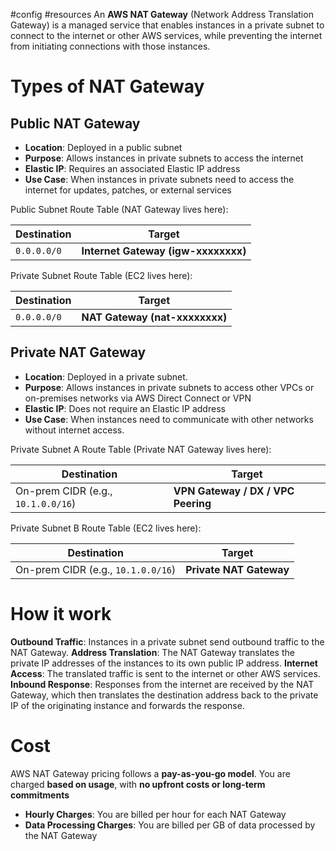 #config #resources
 An **AWS NAT Gateway** (Network Address Translation Gateway) is a managed service that enables instances in a private subnet to connect to the internet or other AWS services, while preventing the internet from initiating connections with those instances.
# Types of NAT Gateway
## Public NAT Gateway
- **Location**: Deployed in a public subnet
- **Purpose**: Allows instances in private subnets to access the internet
- **Elastic IP**: Requires an associated Elastic IP address
- **Use Case**: When instances in private subnets need to access the internet for updates, patches, or external services

Public Subnet Route Table (NAT Gateway lives here):

| Destination | Target                              |
| ----------- | ----------------------------------- |
| `0.0.0.0/0` | **Internet Gateway (igw-xxxxxxxx)** |
Private Subnet Route Table (EC2 lives here):

| Destination | Target                         |
| ----------- | ------------------------------ |
| `0.0.0.0/0` | **NAT Gateway (nat-xxxxxxxx)** |

## Private NAT Gateway
- **Location**: Deployed in a private subnet.
- **Purpose**: Allows instances in private subnets to access other VPCs or on-premises networks via AWS Direct Connect or VPN
- **Elastic IP**: Does not require an Elastic IP address
- **Use Case**: When instances need to communicate with other networks without internet access.

Private Subnet A Route Table (Private NAT Gateway lives here):

| Destination                        | Target                             |
| ---------------------------------- | ---------------------------------- |
| On-prem CIDR (e.g., `10.1.0.0/16`) | **VPN Gateway / DX / VPC Peering** |
Private Subnet B Route Table (EC2 lives here):

|Destination|Target|
|---|---|
|On-prem CIDR (e.g., `10.1.0.0/16`)|**Private NAT Gateway**|
# How it work
**Outbound Traffic**: Instances in a private subnet send outbound traffic to the NAT Gateway.
**Address Translation**: The NAT Gateway translates the private IP addresses of the instances to its own public IP address.
**Internet Access**: The translated traffic is sent to the internet or other AWS services.
**Inbound Response**: Responses from the internet are received by the NAT Gateway, which then translates the destination address back to the private IP of the originating instance and forwards the response.
# Cost
AWS NAT Gateway pricing follows a **pay-as-you-go model**. You are charged **based on usage**, with **no upfront costs or long-term commitments**
- **Hourly Charges**: You are billed per hour for each NAT Gateway
- **Data Processing Charges**: You are billed per GB of data processed by the NAT Gateway